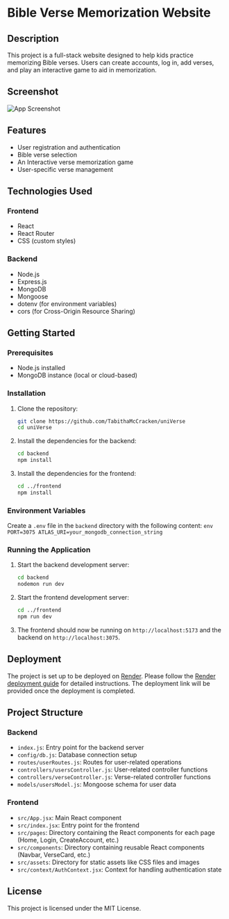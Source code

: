 
# Bible Verse Memorization Website

## Description
This project is a full-stack website designed to help kids practice memorizing Bible verses. Users can create accounts, log in, add verses, and play an interactive game to aid in memorization.

## Screenshot
![App Screenshot](images/screenshot.png)

## Features
- User registration and authentication
- Bible verse selection
- An Interactive verse memorization game
- User-specific verse management

## Technologies Used
### Frontend
- React
- React Router
- CSS (custom styles)

### Backend
- Node.js
- Express.js
- MongoDB
- Mongoose
- dotenv (for environment variables)
- cors (for Cross-Origin Resource Sharing)

## Getting Started
### Prerequisites
- Node.js installed
- MongoDB instance (local or cloud-based)

### Installation
1. Clone the repository:
    ```sh
    git clone https://github.com/TabithaMcCracken/uniVerse
    cd uniVerse
    ```

2. Install the dependencies for the backend:
    ```sh
    cd backend
    npm install
    ```

3. Install the dependencies for the frontend:
    ```sh
    cd ../frontend
    npm install
    ```

### Environment Variables
Create a `.env` file in the `backend` directory with the following content:
    ```env
    PORT=3075
    ATLAS_URI=your_mongodb_connection_string
    ```

### Running the Application
1. Start the backend development server:
    ```sh
    cd backend
    nodemon run dev
    ```

2. Start the frontend development server:
    ```sh
    cd ../frontend
    npm run dev
    ```

3. The frontend should now be running on `http://localhost:5173` and the backend on `http://localhost:3075`.

## Deployment
The project is set up to be deployed on [Render](https://render.com). Please follow the [Render deployment guide](https://render.com/docs/deploy-node-express-app) for detailed instructions. The deployment link will be provided once the deployment is completed.

## Project Structure
### Backend
- `index.js`: Entry point for the backend server
- `config/db.js`: Database connection setup
- `routes/userRoutes.js`: Routes for user-related operations
- `controllers/usersController.js`: User-related controller functions
- `controllers/verseController.js`: Verse-related controller functions
- `models/usersModel.js`: Mongoose schema for user data

### Frontend
- `src/App.jsx`: Main React component
- `src/index.jsx`: Entry point for the frontend
- `src/pages`: Directory containing the React components for each page (Home, Login, CreateAccount, etc.)
- `src/components`: Directory containing reusable React components (Navbar, VerseCard, etc.)
- `src/assets`: Directory for static assets like CSS files and images
- `src/context/AuthContext.jsx`: Context for handling authentication state

## License
This project is licensed under the MIT License.
